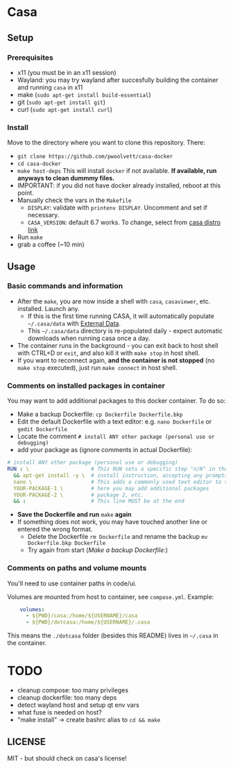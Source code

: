 # Casa

## Setup

### Prerequisites

* x11 (you must be in an x11 session)
* Wayland: you may try wayland after succesfully building the container and running `casa` in x11
* make (`sudo apt-get install build-essential`)
* git (`sudo apt-get install git`)
* curl (`sudo apt-get install curl`)

### Install
Move to the directory where you want to clone this repository. There:
* `git clone https://github.com/pwoolvett/casa-docker`
* `cd casa-docker`
* `make host-deps` This will install `docker` if not available. **If available, run anyways to clean dummmy files.**
* IMPORTANT: if you did not have docker already installed, reboot at this point.
* Manually check the vars in the `Makefile`
    * `DISPLAY`: validate with `printenv DISPLAY`. Uncomment and set if necessary.
    * `CASA_VERSION`: default 6.7 works. To change, select from [casa distro link](https://casa.nrao.edu/download/distro/casa/release/rhel/)
* Run `make`
* grab a coffee (~10 min)

## Usage

### Basic commands and information

* After the `make`, you are now inside a shell with `casa`, `casaviewer`, etc. installed. Launch any.
  * If this is the first time running CASA, it will automatically populate `~/.casa/data` with [External Data](https://casadocs.readthedocs.io/en/stable/notebooks/external-data.html).
  * This `~/.casa/data` directory is re-populated daily - expect automatic downloads when running casa once a day.
* The container runs in the background - you can exit back to host shell with CTRL+D or `exit`, and also kill it with `make stop` in host shell.
* If you want to reconnect again, **and the container is not stopped** (no `make stop` executed), just run `make connect` in host shell.

### Comments on installed packages in container
You may want to add additional packages to this docker container. To do so:
* Make a backup Dockerfile: `cp Dockerfile Dockerfile.bkp`
* Edit the default Dockerfile with a text editor: e.g. `nano Dockerfile` or `gedit Dockerfile`
* Locate the comment `# install ANY other package (personal use or debugging)`
* add your package as (ignore comments in actual Dockerfile):

```yaml
# install ANY other package (personal use or debugging)
RUN : \                    # This RUN sets a specific step "n/N" in the container building process
  && apt-get install -y \  # install instruction, accepting any prompts with -y option
  nano \                   # This adds a commonly used text editor to the container (default)
  YOUR-PACKAGE-1 \         # here you may add additional packages
  YOUR-PACKAGE-2 \         # package 2, etc.
  && :                     # This line MUST be at the end
```

* **Save the Dockerfile and run** `make` **again**
* If something does not work, you may have touched another line or entered the wrong format.
  * Delete the Dockerfile `rm Dockerfile` and rename the backup `mv Dockerfile.bkp Dockerfile`
  * Try again from start (*Make a backup Dockerfile:*)

### Comments on paths and volume mounts

You'll need to use container paths in code/ui.

Volumes are mounted from host to container, see `compose.yml`. Example:

```yaml
    volumes:
      - ${PWD}/casa:/home/${USERNAME}/casa
      - ${PWD}/dotcasa:/home/${USERNAME}/.casa
```

This means the `./dotcasa` folder (besides this README) lives in `~/.casa` in the container.

# TODO
* cleanup compose: too many privileges
* cleanup dockerfile: too many deps
* detect wayland host and setup qt env vars
* what fuse is needed on host?
* "make install" -> create bashrc alias to `cd && make`

## LICENSE

MIT - but should check on casa's license!
